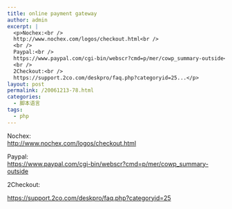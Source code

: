 ```yaml
---
title: online payment gateway
author: admin
excerpt: |
  <p>Nochex:<br />
  http://www.nochex.com/logos/checkout.html<br />
  <br />
  Paypal:<br />
  https://www.paypal.com/cgi-bin/webscr?cmd=p/mer/cowp_summary-outside<br />
  <br />
  2Checkout:<br />
  https://support.2co.com/deskpro/faq.php?categoryid=25...</p>
layout: post
permalink: /20061213-78.html
categories:
  - 脚本语言
tags:
  - php
---
```

Nochex:  
http://www.nochex.com/logos/checkout.html

Paypal:  
https://www.paypal.com/cgi-bin/webscr?cmd=p/mer/cowp_summary-outside

2Checkout:

https://support.2co.com/deskpro/faq.php?categoryid=25